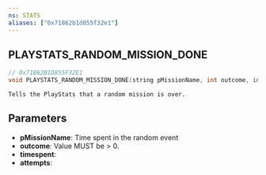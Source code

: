 ```yaml
---
ns: STATS
aliases: ["0x71862b1d855f32e1"]
---
```

## PLAYSTATS_RANDOM_MISSION_DONE

```c
// 0x71862B1D855F32E1
void PLAYSTATS_RANDOM_MISSION_DONE(string pMissionName, int outcome, int timespent, int attempts);
```

```
Tells the PlayStats that a random mission is over.
```

## Parameters
* **pMissionName**: Time spent in the random event
* **outcome**: Value MUST be > 0.
* **timespent**: 
* **attempts**: 
